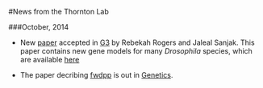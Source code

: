 #News from the Thornton Lab

###October, 2014

* New [paper](http://www.g3journal.org/content/early/2014/10/01/g3.114.013532.abstract) accepted in [G3](http://www.g3journal.org) by Rebekah Rogers and Jaleal Sanjak.  This paper contains new gene models for many _Drosophila_ species, which are available [here](http://github.com/ThorntonLab/GFF)

* The paper decribing [fwdpp](http://github.com/molpopgen/fwdpp) is out in [Genetics](http://www.genetics.org/content/198/1/157.abstract).